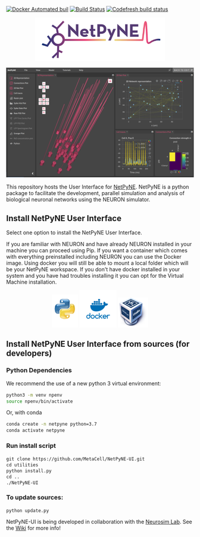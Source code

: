 [![Docker Automated buil](https://img.shields.io/docker/automated/jrottenberg/ffmpeg.svg)](https://hub.docker.com/r/metacell/netpyne-ui/)
[![Build Status](https://travis-ci.org/MetaCell/NetPyNE-UI.svg?branch=master)](https://travis-ci.org/MetaCell/NetPyNE-UI)
[![Codefresh build status]( https://g.codefresh.io/api/badges/pipeline/tarelli/NetPyNE-UI%2Ftest?branch=master&key=eyJhbGciOiJIUzI1NiJ9.NWFkNzMyNDIzNjQ1YWMwMDAxMTJkN2Rl.-gUEkJxH6NCCIRgSIgEikVDte-Q0BsGZKEs4uahgpzs&type=cf-1)]( https%3A%2F%2Fg.codefresh.io%2Fpipelines%2Ftest%2Fbuilds%3FrepoOwner%3DMetaCell%26repoName%3DNetPyNE-UI%26serviceName%3DMetaCell%252FNetPyNE-UI%26filter%3Dtrigger%3Abuild~Build%3Bbranch%3Amaster%3Bpipeline%3A5e5bbecc6c98a1209fc7bca3~test)
<p align="center">
    <img src="https://raw.githubusercontent.com/MetaCell/NetPyNE-UI/updated_documentation/docs/netpyne.png" width="350px"/>
</p>

![Screenshot](https://github.com/MetaCell/NetPyNE-UI/raw/documentation/docs/netpyneui.png)

This repository hosts the User Interface for [NetPyNE](http://www.neurosimlab.org/netpyne/). NetPyNE is a python package to facilitate the development, parallel simulation and analysis of biological neuronal networks using the NEURON simulator.

## Install NetPyNE User Interface

Select one option to install the NetPyNE User Interface. 

If you are familiar with NEURON and have already NEURON installed in your machine you can proceed using Pip. If you want a container which comes with everything preinstalled including NEURON you can use the Docker image. Using docker you will still be able to mount a local folder which will be your NetPyNE workspace. If you don't have docker installed in your system and you have had troubles installing it you can opt for the Virtual Machine installation.

<p align="center">
    <a href="https://github.com/MetaCell/NetPyNE-UI/wiki/Pip-installation"><img src="https://raw.githubusercontent.com/MetaCell/NetPyNE-UI/master/docs/pip_logo.png" alt="Pip" width="70px"/></a>
  <a href="https://github.com/MetaCell/NetPyNE-UI/wiki/Docker-installation"><img src="https://raw.githubusercontent.com/MetaCell/NetPyNE-UI/master/docs/docker_logo.png" alt="Docker" width="100px"/></a>
  <a href="https://github.com/MetaCell/NetPyNE-UI/wiki/Virtual-Machine-Installation"><img src="https://raw.githubusercontent.com/MetaCell/NetPyNE-UI/master/docs/vbox_logo.png" alt="Virtual Box" width="80px"/></a>
</p>

## Install NetPyNE User Interface from sources (for developers)


### Python Dependencies

We recommend the use of a new python 3 virtual environment:

```bash
python3 -m venv npenv
source npenv/bin/activate
```

Or, with conda

```bash
conda create -n netpyne python=3.7
conda activate netpyne
```
### Run install script
```
git clone https://github.com/MetaCell/NetPyNE-UI.git
cd utilities
python install.py
cd ..
./NetPyNE-UI
```
### To update sources:
```
python update.py
```

NetPyNE-UI is being developed in collaboration with the [Neurosim Lab](http://neurosimlab.org/).
See the [Wiki](https://github.com/MetaCell/NetPyNE-UI/wiki) for more info!

